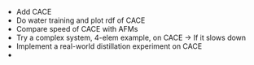 - Add CACE
- Do water training and plot rdf of CACE
- Compare speed of CACE with AFMs
- Try a complex system, 4-elem example, on CACE -> If it slows down
- Implement a real-world distillation experiment on CACE
- 